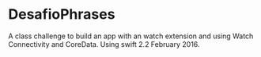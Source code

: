 # DesafioPhrases
A class challenge to build an app with an watch extension and using Watch Connectivity and CoreData. Using swift 2.2
February 2016.

